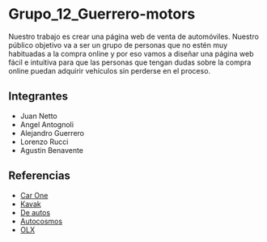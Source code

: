 # Grupo_12_Guerrero-motors
Nuestro trabajo es crear una página web de venta de automóviles. Nuestro público objetivo va a ser un grupo de personas que no estén muy habituadas a la compra online y por eso vamos a diseñar una página web fácil e intuitiva para que las personas que tengan dudas sobre la compra online puedan adquirir vehículos sin perderse en el proceso.

## Integrantes
 * Juan Netto
 * Angel Antognoli
 * Alejandro Guerrero
 * Lorenzo Rucci
 * Agustin Benavente
 
## Referencias
 * [Car One](https://www.carone.com.ar)
 * [Kavak](https://www.kavak.com/ar)
 * [De autos](https://www.deautos.com)
 * [Autocosmos](https://www.autocosmos.com.ar)
 * [OLX](https://www.autocosmos.com.ar)


